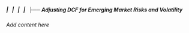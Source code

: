 ##### |   |   |   |   ├── Adjusting DCF for Emerging Market Risks and Volatility

*Add content here*
